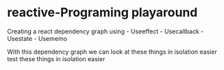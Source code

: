 # reactive-Programing playaround

Creating a react dependency graph using 
	- Useeffect 
	- Usecallback
	- Usestate
	- Usememo
	
With this dependency graph we can 
	look at these things in isolation easier
	test these things in isolation easier
